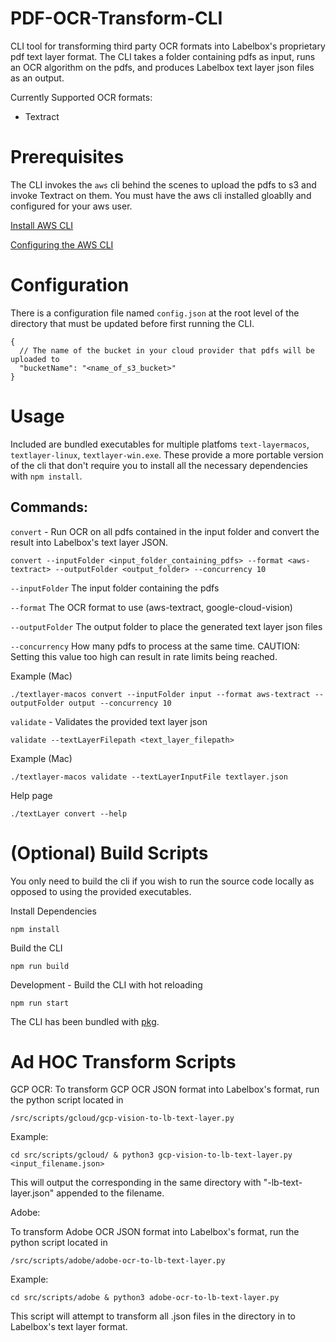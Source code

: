 # PDF-OCR-Transform-CLI

CLI tool for transforming third party OCR formats into Labelbox's proprietary pdf text layer format. The CLI takes a folder containing pdfs as input, runs an OCR algorithm on the pdfs, and produces Labelbox text layer json files as an output.

Currently Supported OCR formats:

- Textract

# Prerequisites

The CLI invokes the `aws` cli behind the scenes to upload the pdfs to s3 and invoke Textract on them. You must have the aws cli installed gloablly and configured for your aws user.

[Install AWS CLI](https://docs.aws.amazon.com/cli/latest/userguide/getting-started-install.html)

[Configuring the AWS CLI](https://docs.aws.amazon.com/cli/latest/userguide/getting-started-prereqs.html)

# Configuration

There is a configuration file named `config.json` at the root level of the directory that must be updated before first running the CLI.

```
{
  // The name of the bucket in your cloud provider that pdfs will be uploaded to
  "bucketName": "<name_of_s3_bucket>"
}
```

# Usage

Included are bundled executables for multiple platfoms `text-layermacos`, `textlayer-linux`, `textlayer-win.exe`. These provide a more portable version of the cli that don't require you to install all the necessary dependencies with `npm install`.

## Commands:

`convert` - Run OCR on all pdfs contained in the input folder and convert the result into Labelbox's text layer JSON.

`convert --inputFolder <input_folder_containing_pdfs> --format <aws-textract> --outputFolder <output_folder> --concurrency 10`

`--inputFolder` The input folder containing the pdfs

`--format` The OCR format to use (aws-textract, google-cloud-vision)

`--outputFolder` The output folder to place the generated text layer json files

`--concurrency` How many pdfs to process at the same time. CAUTION: Setting this value too high can result in rate limits being reached.

Example (Mac)

```
./textlayer-macos convert --inputFolder input --format aws-textract --outputFolder output --concurrency 10
```

`validate` - Validates the provided text layer json

`validate --textLayerFilepath <text_layer_filepath>`

Example (Mac)

`./textlayer-macos validate --textLayerInputFile textlayer.json`

Help page

```
./textLayer convert --help
```

# (Optional) Build Scripts

You only need to build the cli if you wish to run the source code locally as opposed to using the provided executables.

Install Dependencies

```
npm install
```

Build the CLI

```
npm run build
```

Development - Build the CLI with hot reloading

```
npm run start
```

The CLI has been bundled with [pkg](https://www.npmjs.com/package/pkg).

# Ad HOC Transform Scripts

GCP OCR:
To transform GCP OCR JSON format into Labelbox's format, run the python script located in

```
/src/scripts/gcloud/gcp-vision-to-lb-text-layer.py
```

Example:

```
cd src/scripts/gcloud/ & python3 gcp-vision-to-lb-text-layer.py <input_filename.json>
```

This will output the corresponding in the same directory with "-lb-text-layer.json" appended to the filename.

Adobe:

To transform Adobe OCR JSON format into Labelbox's format, run the python script located in

```
/src/scripts/adobe/adobe-ocr-to-lb-text-layer.py
```

Example:

```
cd src/scripts/adobe & python3 adobe-ocr-to-lb-text-layer.py
```

This script will attempt to transform all .json files in the directory in to Labelbox's text layer format.
